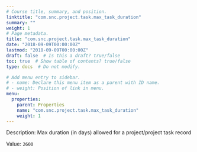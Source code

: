 ```yaml
---
# Course title, summary, and position.
linktitle: "com.snc.project.task.max_task_duration"
summary: ""
weight: 1
# Page metadata.
title: "com.snc.project.task.max_task_duration"
date: "2018-09-09T00:00:00Z"
lastmod: "2018-09-09T00:00:00Z"
draft: false  # Is this a draft? true/false
toc: true  # Show table of contents? true/false
type: docs  # Do not modify.

# Add menu entry to sidebar.
# - name: Declare this menu item as a parent with ID name.
# - weight: Position of link in menu.
menu:
  properties:
    parent: Properties
    name: "com.snc.project.task.max_task_duration"
    weight: 1
---
```


Description: Max duration (in days) allowed for a project/project task  record


Value: `2600`